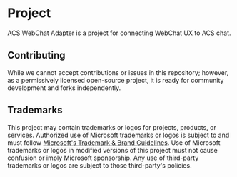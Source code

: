 # Project

ACS WebChat Adapter is a project for connecting WebChat UX to ACS chat.

## Contributing

While we cannot accept contributions or issues in this repository; however, as a permissively licensed open-source project, it is ready for community development and forks independently.

## Trademarks

This project may contain trademarks or logos for projects, products, or services. Authorized use of Microsoft
trademarks or logos is subject to and must follow [Microsoft's Trademark & Brand Guidelines](https://www.microsoft.com/en-us/legal/intellectualproperty/trademarks/usage/general).
Use of Microsoft trademarks or logos in modified versions of this project must not cause confusion or imply Microsoft sponsorship.
Any use of third-party trademarks or logos are subject to those third-party's policies.
